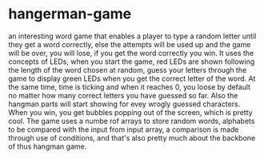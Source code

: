 # hangerman-game
an interesting word game that enables a player to type a random letter until they get a word correctly, else the attempts will be used up and the game will be over, you will lose, if you get the word correctly you win. It uses the concepts of LEDs, when you start the game, red LEDs are shown following the length of the word chosen at random, guess your letters through the game to display green LEDs when you get the correct letter of the word. At the same time, time is ticking and when it reaches 0, you loose by default no matter how many correct letters you have guessed so far. Also the hangman parts will start showing for evey wrogly guessed characters. When you win, you get bubbles popping out of the screen, which is pretty cool. The game uses a numbe rof arrays to store random words, alphabets to be compared with the input from input array, a comparison is made through use of conditions, and that's also pretty much about the backbone of thus hangman game.
